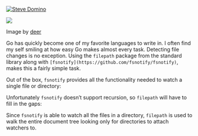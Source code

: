 [![Steve Domino](https://miro.medium.com/fit/c/56/56/1*zvG5UTm1h9lVsd9rYVh3_g.png)](https://medium.com/@skdomino?source=post_page-----5b5a247cf71f-----------------------------------)

![](https://miro.medium.com/max/1400/1*DA0M0c9PP1w0YihC3Niukg.png)

Image by [deer](http://simpledesktops.com/browse/desktops/2013/jul/11/squares/)

Go has quickly become one of my favorite languages to write in. I often find my self smiling at how easy Go makes almost every task. Detecting file changes is no exception. Using the `filepath` package from the standard library along with `[fsnotify](https://github.com/fsnotify/fsnotify)`, makes this a fairly simple task.

Out of the box, `fsnotify` provides all the functionality needed to watch a single file or directory:

Unfortunately `fsnotify` doesn’t support recursion, so `filepath` will have to fill in the gaps:

Since `fsnotify` is able to watch all the files in a directory, `filepath` is used to walk the entire document tree looking only for directories to attach watchers to.